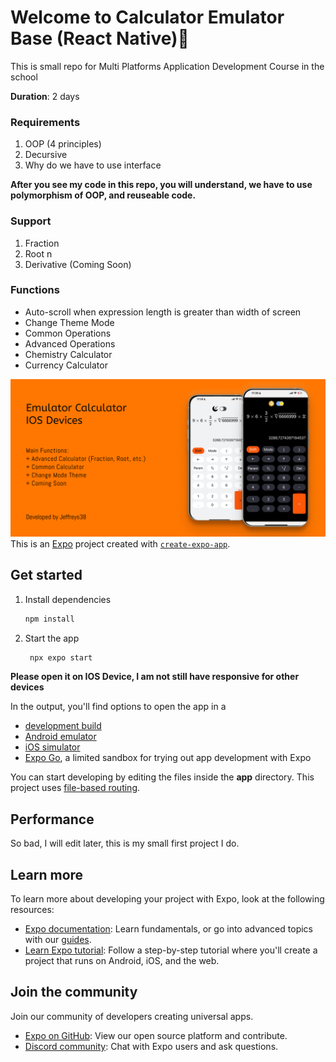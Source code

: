 # Welcome to Calculator Emulator Base (React Native)👋
This is small repo for Multi Platforms Application Development Course in the school

**Duration**: 2 days

### Requirements
1. OOP (4 principles)
2. Decursive
3. Why do we have to use interface

**After you see my code in this repo, you will understand, we have to use polymorphism of OOP, and reuseable code.** 

### Support
1. Fraction
2. Root n
3. Derivative (Coming Soon)

### Functions
- Auto-scroll when expression length is greater than width of screen
- Change Theme Mode
- Common Operations
- Advanced Operations
- Chemistry Calculator
- Currency Calculator

![](./template.png "Calculator Template")
This is an [Expo](https://expo.dev) project created with [`create-expo-app`](https://www.npmjs.com/package/create-expo-app).

## Get started

1. Install dependencies

   ```bash
   npm install
   ```

2. Start the app

   ```bash
    npx expo start
   ```

**Please open it on IOS Device, I am not still have responsive for other devices** 

In the output, you'll find options to open the app in a

- [development build](https://docs.expo.dev/develop/development-builds/introduction/)
- [Android emulator](https://docs.expo.dev/workflow/android-studio-emulator/)
- [iOS simulator](https://docs.expo.dev/workflow/ios-simulator/)
- [Expo Go](https://expo.dev/go), a limited sandbox for trying out app development with Expo

You can start developing by editing the files inside the **app** directory. This project uses [file-based routing](https://docs.expo.dev/router/introduction).

## Performance

So bad, I will edit later, this is my small first project I do.

## Learn more

To learn more about developing your project with Expo, look at the following resources:

- [Expo documentation](https://docs.expo.dev/): Learn fundamentals, or go into advanced topics with our [guides](https://docs.expo.dev/guides).
- [Learn Expo tutorial](https://docs.expo.dev/tutorial/introduction/): Follow a step-by-step tutorial where you'll create a project that runs on Android, iOS, and the web.

## Join the community

Join our community of developers creating universal apps.

- [Expo on GitHub](https://github.com/expo/expo): View our open source platform and contribute.
- [Discord community](https://chat.expo.dev): Chat with Expo users and ask questions.
